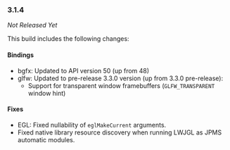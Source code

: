 ### 3.1.4

_Not Released Yet_

This build includes the following changes:

#### Bindings

- bgfx: Updated to API version 50 (up from 48)
- glfw: Updated to pre-release 3.3.0 version (up from 3.3.0 pre-release):
    * Support for transparent window framebuffers (`GLFW_TRANSPARENT` window hint)

#### Fixes

- EGL: Fixed nullability of `eglMakeCurrent` arguments.
- Fixed native library resource discovery when running LWJGL as JPMS automatic modules.